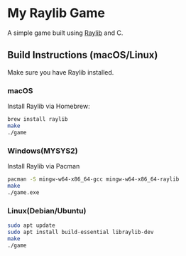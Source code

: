 # My Raylib Game

A simple game built using [Raylib](https://www.raylib.com/) and C.

##  Build Instructions (macOS/Linux)

Make sure you have Raylib installed.

### macOS
Install Raylib via Homebrew:

```bash
brew install raylib
make 
./game 
```

### Windows(MYSYS2) 
Install Raylib via Pacman 

```bash
pacman -S mingw-w64-x86_64-gcc mingw-w64-x86_64-raylib
make 
./game.exe 
```

### Linux(Debian/Ubuntu)


```bash
sudo apt update
sudo apt install build-essential libraylib-dev
make
./game
```














